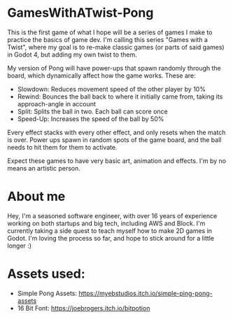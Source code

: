 # GamesWithATwist-Pong
This is the first game of what I hope will be a series of games I make to practice the basics of game dev. 
I'm calling this series "Games with a Twist", where my goal is to re-make classic games (or parts of said games) in Godot 4, but adding my own twist to them.

My version of Pong will have power-ups that spawn randomly through the board, which dynamically affect how the game works. These are:
* Slowdown: Reduces movement speed of the other player by 10%
* Rewind: Bounces the ball back to where it initially came from, taking its approach-angle in account
* Split: Splits the ball in two. Each ball can score once
* Speed-Up: Increases the speed of the ball by 50%

Every effect stacks with every other effect, and only resets when the match is over. Power ups spawn in random spots of the game board, and the ball needs to hit them for them to activate.

Expect these games to have very basic art, animation and effects. I'm by no means an artistic person.

# About me 
Hey, I'm a seasoned software engineer, with over 16 years of experience working on both startups and big tech, including AWS and Block.
I'm currently taking a side quest to teach myself how to make 2D games in Godot. I'm loving the process so far, and hope to stick around for a little longer :)

# Assets used:

* Simple Pong Assets: https://myebstudios.itch.io/simple-ping-pong-assets
* 16 Bit Font: https://joebrogers.itch.io/bitpotion